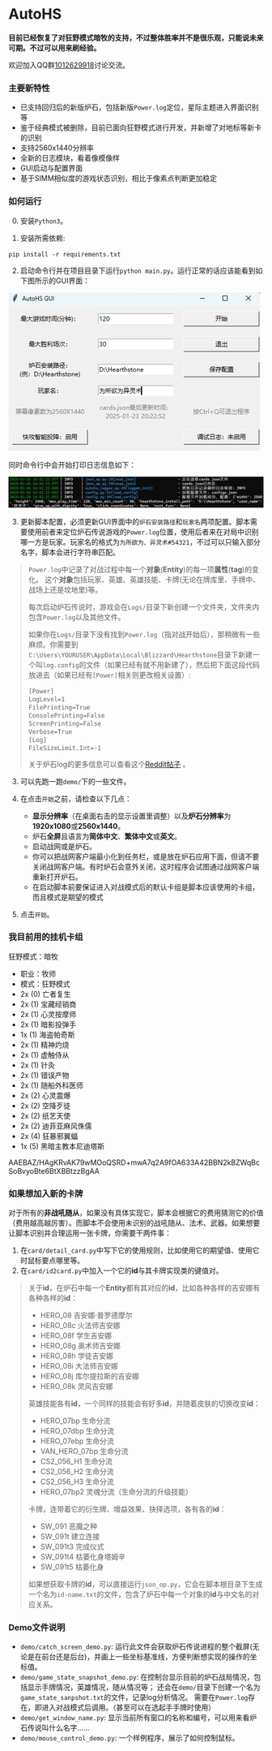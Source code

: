 # AutoHS

**目前已经恢复了对狂野模式暗牧的支持，不过整体胜率并不是很乐观，只能说未来可期。不过可以用来刷经验。**

欢迎加入QQ群[1012629918](http://qm.qq.com/cgi-bin/qm/qr?_wv=1027&k=a8wTD1v8YA190h3W95Q1iuEGZsRn0hwg&authKey=qnGdACuWGAvYI4mN0o3jzTLbAyUjj1QqY6SjFoAPjkCkVmQMUABVHgw7DxN26TkT&noverify=0&group_code=1012629918)讨论交流。

### 主要新特性

- 已支持回归后的新版炉石，包括新版`Power.log`定位，星际主题进入界面识别等
- 鉴于经典模式被删除，目前已面向狂野模式进行开发，并新增了对地标等新卡的识别
- 支持2560x1440分辨率
- 全新的日志模块，看着像模像样
- GUI启动与配置界面
- 基于SIMM相似度的游戏状态识别，相比于像素点判断更加稳定

### 如何运行

0. 安装`Python3`。

1. 安装所需依赖:
```
pip install -r requirements.txt
```

2. 启动命令行并在项目目录下运行`python main.py`。运行正常的话应该能看到如下图所示的GUI界面：

![GUI](./figs/gui.png)

同时命令行中会开始打印日志信息如下：

![LOG](./figs/log.png)

3. 更新脚本配置，必须更新GUI界面中的`炉石安装路径`和`玩家名`两项配置。脚本需要使用前者来定位炉石传说游戏的`Power.log`位置，使用后者来在对局中识别哪一方是玩家。玩家名的格式为`为所欲为、异灵术#54321`，不过可以只输入部分名字，脚本会进行字符串匹配。

> `Power.log`中记录了对战过程中每一个**对象**(**Entity**)的每一项**属性**(**tag**)的变化。 这个**对象**包括玩家、英雄、英雄技能、卡牌(无论在牌库里、手牌中、战场上还是坟地里)等。
> 
> 每次启动炉石传说时，游戏会在`Logs/`目录下新创建一个文件夹，文件夹内包含`Power.log`以及其他文件。
> 
> 如果你在`Logs/`目录下没有找到`Power.log`（指对战开始后），那稍微有一些麻烦。你需要到`C:\Users\YOURUSER\AppData\Local\Blizzard\Hearthstone`目录下新建一个叫`log.config`的文件（如果已经有就不用新建了），然后把下面这段代码放进去（如果已经有`[Power]`相关则更改相关设置）:
> ```
> [Power]
> LogLevel=1
> FilePrinting=True
> ConsolePrinting=False
> ScreenPrinting=False
> Verbose=True
> [Log]
> FileSizeLimit.Int=-1
> ```
> 
> 关于炉石log的更多信息可以查看这个[Reddit帖子](https://www.reddit.com/r/hearthstone/comments/268fkk/simple_hearthstone_logging_see_your_complete_play/) 。

3. 可以先跑一跑`demo/`下的一些文件。

4. 在点击`开始`之前，请检查以下几点：
   - **显示分辨率**（在桌面右击的显示设置里调整）以及**炉石分辨率**为**1920x1080**或**2560x1440**。
   - 炉石**全屏**且语言为**简体中文**、**繁体中文**或**英文**。
   - 启动战网或是炉石。
   - 你可以把战网客户端最小化到任务栏，或是放在炉石应用下面，但请不要关闭战网客户端。有时炉石会意外关闭，这时程序会试图通过战网客户端重新打开炉石。
   - 在启动脚本前要保证进入对战模式后的默认卡组是脚本应该使用的卡组，而且模式是期望的模式

5. 点击`开始`。


### 我目前用的挂机卡组 
狂野模式：暗牧
- 职业：牧师
- 模式：狂野模式
- 2x (0) 亡者复生
- 2x (1) 宝藏经销商
- 2x (1) 心灵按摩师
- 2x (1) 暗影投弹手
- 1x (1) 海盗帕奇斯
- 2x (1) 精神灼烧
- 2x (1) 虚触侍从
- 2x (1) 针灸
- 2x (1) 错误产物
- 2x (1) 随船外科医师
- 2x (2) 心灵震爆
- 2x (2) 空降歹徒
- 2x (2) 纸艺天使
- 2x (2) 迪菲亚麻风侏儒
- 2x (4) 狂暴邪翼蝠
- 1x (5) 黑暗主教本尼迪塔斯

AAEBAZ/HAgKRvAK79wMOoQSRD+mwA7q2A9fOA633A42BBN2kBZWqBcSoBvyoBte6BtXBBtzzBgAA



### 如果想加入新的卡牌
对于所有的**非战吼随从**，如果没有具体实现它，脚本会根据它的费用猜测它的价值（费用越高越厉害）。而脚本不会使用未识别的战吼随从、法术、武器。如果想要让脚本识别并合理运用一张卡牌，你需要干两件事：
1. 在`card/detail_card.py`中写下它的使用规则，比如使用它的期望值、使用它时鼠标要点哪里等。
2. 在`card/id2card.py`中加入一个它的**id**与其卡牌实现类的键值对。

> 关于**id**，在炉石中每一个**Entity**都有其对应的**id**，比如各种各样的吉安娜有各种各样的**id**：
> - HERO_08 吉安娜·普罗德摩尔
> - HERO_08c 火法师吉安娜
> - HERO_08f 学生吉安娜
> - HERO_08g 奥术师吉安娜
> - HERO_08h 学徒吉安娜
> - HERO_08i 大法师吉安娜
> - HERO_08j 库尔提拉斯的吉安娜
> - HERO_08k 灵风吉安娜
> 
> 英雄技能各有**id**，一个同样的技能会有好多**id**，并随着皮肤的切换改变**id**：
> - HERO_07bp 生命分流
> - HERO_07dbp 生命分流
> - HERO_07ebp 生命分流
> - VAN_HERO_07bp 生命分流
> - CS2_056_H1 生命分流
> - CS2_056_H2 生命分流
> - CS2_056_H3 生命分流
> - HERO_07bp2 灵魂分流（生命分流的升级技能）
> 
> 卡牌，连带着它的衍生牌、增益效果、抉择选项，各有各的**id**：
> - SW_091 恶魔之种
> - SW_091t 建立连接
> - SW_091t3 完成仪式
> - SW_091t4 枯萎化身塔姆辛
> - SW_091t5 枯萎化身
> 
> 如果想获取卡牌的**id**，可以直接运行`json_op.py`，它会在脚本根目录下生成一个名为`id-name.txt`的文件，包含了炉石中每一个对象的**id**与中文名的对应关系。

### Demo文件说明
- `demo/catch_screen_demo.py`: 运行此文件会获取炉石传说进程的整个截屏(无论是在前台还是后台)，并画上一些坐标基准线，方便判断想实现的操作的坐标值。
- `demo/game_state_snapshot_demo.py`: 在控制台显示目前的炉石战局情况，包括显示手牌情况，英雄情况，随从情况等； 还会在`demo/`目录下创建一个名为`game_state_sanpshot.txt`的文件，记录log分析情况。 需要在`Power.log`存在，即进入对战模式后调用。（甚至可以在选起手手牌时使用）
- `demo/get_window_name.py`: 显示当前所有窗口的名称和编号，可以用来看炉石传说叫什么名字……
- `demo/mouse_control_demo.py`: 一个样例程序，展示了如何控制鼠标。
<!-- - `click.py`: 包含了与鼠标控制相关的代码。
- `FSM_action.py`: 包含了脚本在炉石运行中的不同状态（比如选英雄界面、对战时、对扎结束后）应该采取什么行为以及何时进入下一站状态的代码。
- `lop_op.py`: 包含了与读取`Power.log`相关的代码，比如针对不同日志行的正则表达式。
- `json_op.py`: 包含了从网络上下载炉石数据JSON文件，并将其初步处理的代码。直接运行可以生成`id-name.txt`，一个包含了炉石所有对象**id**与中文名对应关系的文件。  
- `log_state.py`: 读取`log.py`提取的日志信息，并把他们转化成字典的列表的形式。每一个字典是一个 **Entity**，**Entity** 由不同的 **tag** 及其对应值构成。
- `strategy.py`: 读取`log_state.py`提取的信息，并从中提取出手牌信息，战场信息，墓地信息等，再根据这些具体信息思考行动策略。
- `card/`: 用于存放针对某些特殊卡牌的具体逻辑。 -->
